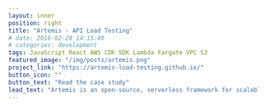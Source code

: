 ```yaml
---
layout: inner
position: right
title: "Artemis - API Load Testing"
# date: 2016-02-20 14:15:00
# categories: development
tags: JavaScript React AWS CDK SDK Lambda Fargate VPC S3
featured_image: "/img/posts/artemis.png"
project_link: "https://artemis-load-testing.github.io/"
button_icon: ""
button_text: "Read the case study"
lead_text: "Artemis is an open-source, serverless framework for scalable API load testing. The user can run tests without the constraints of limited local resources or the limitations imposed by a paid cloud solution. Artemis is an easily deployable, cloud-based testing framework that provides near real-time results and data retention."
---
```

